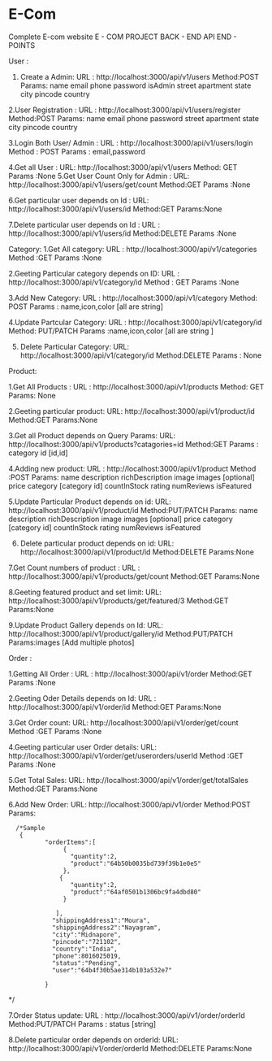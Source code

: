 # E-Com
Complete E-com website 
E - COM PROJECT BACK - END API END - POINTS

 User :
1.  Create a  Admin:
URL : http://localhost:3000/api/v1/users
Method:POST
Params:
              name
              email
              phone
              password
              isAdmin
              street
              apartment
              state
              city
              pincode
              country

2.User Registration :
   URL : http://localhost:3000/api/v1/users/register
   Method:POST
   Params:
              name
              email
              phone
              password
              street
              apartment
              state
              city
              pincode
              country

3.Login Both User/ Admin :
 URL : http://localhost:3000/api/v1/users/login
 Method : POST
 Params : email,password 


4.Get all User :
  URL: http://localhost:3000/api/v1/users
  Method: GET
  Params :None
5.Get User Count Only for Admin :
 URL: http://localhost:3000/api/v1/users/get/count
 Method:GET
 Params :None

6.Get particular user depends on Id :
URL: http://localhost:3000/api/v1/users/id
Method:GET
Params:None

7.Delete particular user depends on Id :
URL : http://localhost:3000/api/v1/users/id
Method:DELETE
Params :None



Category:
1.Get All category:
URL : http://localhost:3000/api/v1/categories
Method :GET
Params :None

2.Geeting Particular category depends on ID:
URL : http://localhost:3000/api/v1/category/id
Method : GET
Params :None

3.Add New Category: 
URL : http://localhost:3000/api/v1/category
Method: POST
Params : name,icon,color [all are string]

4.Update Partcular Category:
URL : http://localhost:3000/api/v1/category/id
Method: PUT/PATCH
Params :name,icon,color [all are string ]

5. Delete Particular Category:
URL: http://localhost:3000/api/v1/category/id
Method:DELETE
Params : None



Product:

1.Get All Products :
URL : http://localhost:3000/api/v1/products
Method: GET
Params: None

2.Geeting particular product:
URL: http://localhost:3000/api/v1/product/id
Method:GET
Params:None

3.Get all Product depends on Query Params:
URL: http://localhost:3000/api/v1/products?catagories=id
Method:GET
Params : category id [id,id]

4.Adding new product:
URL : http://localhost:3000/api/v1/product
Method :POST
Params: 
name
description
richDescription
image
images [optional]
price
category [category id]
countInStock
rating
numReviews
isFeatured

5.Update Particular Product depends on id: 
URL: http://localhost:3000/api/v1/product/id
Method:PUT/PATCH
Params:
name
description
richDescription
image
images [optional]
price
category [category id]
countInStock
rating
numReviews
isFeatured

6. Delete particular product depends on id:
URL: http://localhost:3000/api/v1/product/id
Method:DELETE
Params:None

7.Get Count numbers of product :
URL : http://localhost:3000/api/v1/products/get/count
Method:GET
Params:None


8.Geeting featured product and set limit:
URL: http://localhost:3000/api/v1/products/get/featured/3
Method:GET
Params:None

9.Update Product Gallery depends on Id:
URL: http://localhost:3000/api/v1/product/gallery/id
Method:PUT/PATCH
Params:images [Add multiple photos]

Order :
  
 1.Getting All Order :
 URL : http://localhost:3000/api/v1/order
 Method:GET
 Params :None

2.Geeting Oder Details depends on Id:
 URL : http://localhost:3000/api/v1/order/id
 Method:GET
 Params:None

3.Get Order count:
  URL: http://localhost:3000/api/v1/order/get/count
  Method :GET
  Params :None

4.Geeting particular user Order details: 
 URL: http://localhost:3000/api/v1/order/get/userorders/userId
 Method :GET
 Params :None

5.Get Total Sales: 
  URL: http://localhost:3000/api/v1/order/get/totalSales
  Method:GET
  Params:None

6.Add New Order:
   URL: http://localhost:3000/api/v1/order
   Method:POST
   Params:

      /*Sample 
       {
              "orderItems":[
                   { 
                     "quantity":2,
                     "product":"64b50b0035bd739f39b1e0e5"
                   },
                  { 
                     "quantity":2,
                     "product":"64af0501b1306bc9fa4dbd80"
                   }
                   
                 ],
                "shippingAddress1":"Moura",
                "shippingAddress2":"Nayagram",
                "city":"Midnapore",
                "pincode":"721102",
                "country":"India",
                "phone":8016025019,
                "status":"Pending",
                "user":"64b4f30b5ae314b103a532e7"
              
              }
   */

7.Order Status update:
   URL : http://localhost:3000/api/v1/order/orderId
   Method:PUT/PATCH
   Params : status  [string]


8.Delete particular order depends on orderId:
  URL: http://localhost:3000/api/v1/order/orderId
  Method:DELETE
  Params:None










  


